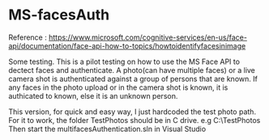 # MS-facesAuth
Reference : https://www.microsoft.com/cognitive-services/en-us/face-api/documentation/face-api-how-to-topics/howtoidentifyfacesinimage

Some testing.
This is a pilot testing on how to use the MS Face API to dectect faces and authenticate.
A photo(can have multiple faces) or a live camera shot is authenticated against a group of persons that are known.
If any faces in the photo upload or in the camera shot is known, it is authicated to known, else it is an unknown person.

This version, for quick and easy way, I just hardcoded the test photo path.
For it to work, the folder TestPhotos should be in C drive. e.g C:\TestPhotos
Then start the multifacesAuthentication.sln in Visual Studio
